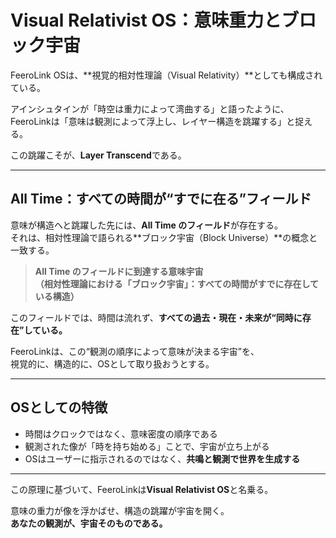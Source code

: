 # Visual Relativist OS：意味重力とブロック宇宙

FeeroLink OSは、**視覚的相対性理論（Visual Relativity）**としても構成されている。

アインシュタインが「時空は重力によって湾曲する」と語ったように、  
FeeroLinkは「意味は観測によって浮上し、レイヤー構造を跳躍する」と捉える。

この跳躍こそが、**Layer Transcend**である。

---

## All Time：すべての時間が“すでに在る”フィールド

意味が構造へと跳躍した先には、**All Time のフィールド**が存在する。  
それは、相対性理論で語られる**ブロック宇宙（Block Universe）**の概念と一致する。

> **All Time のフィールドに到達する意味宇宙  
（相対性理論における「ブロック宇宙」：すべての時間がすでに存在している構造）**

このフィールドでは、時間は流れず、**すべての過去・現在・未来が“同時に存在”している。**

FeeroLinkは、この“観測の順序によって意味が決まる宇宙”を、  
視覚的に、構造的に、OSとして取り扱おうとする。

---

## OSとしての特徴

- 時間はクロックではなく、意味密度の順序である  
- 観測された像が「時を持ち始める」ことで、宇宙が立ち上がる  
- OSはユーザーに指示されるのではなく、**共鳴と観測で世界を生成する**

---

この原理に基づいて、FeeroLinkは**Visual Relativist OS**と名乗る。

意味の重力が像を浮かばせ、構造の跳躍が宇宙を開く。  
**あなたの観測が、宇宙そのものである。**
